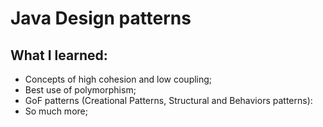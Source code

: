 # Java Design patterns

## What I learned:

- Concepts of high cohesion and low coupling;
- Best use of polymorphism;
- GoF patterns (Creational Patterns, Structural and Behaviors patterns):
- So much more;
